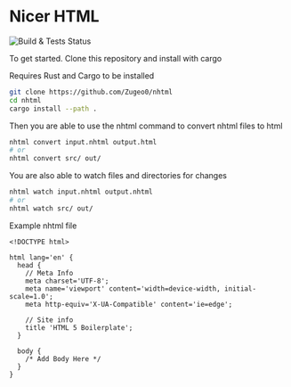 # Nicer HTML

![Build & Tests Status](https://github.com/Zugeo0/nhtml/actions/workflows/rust.yml/badge.svg)

To get started. Clone this repository and install with cargo

Requires Rust and Cargo to be installed

```sh
git clone https://github.com/Zugeo0/nhtml
cd nhtml
cargo install --path .
```

Then you are able to use the nhtml command to convert nhtml files to html

```sh
nhtml convert input.nhtml output.html
# or
nhtml convert src/ out/
```

You are also able to watch files and directories for changes

```sh
nhtml watch input.nhtml output.nhtml
# or
nhtml watch src/ out/
```

Example nhtml file

```
<!DOCTYPE html>

html lang='en' {
  head {
    // Meta Info
    meta charset='UTF-8';
    meta name='viewport' content='width=device-width, initial-scale=1.0';
    meta http-equiv='X-UA-Compatible' content='ie=edge';

    // Site info
    title 'HTML 5 Boilerplate';
  }

  body {
    /* Add Body Here */
  }
}

```
